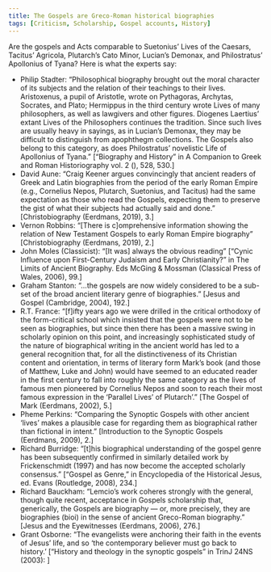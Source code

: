 ```yaml
---
title: The Gospels are Greco-Roman historical biographies
tags: [Criticism, Scholarship, Gospel accounts, History]
---
```


Are the gospels and Acts comparable to Suetonius’ Lives of the Caesars, Tacitus’ Agricola, Plutarch’s Cato Minor, Lucian’s Demonax, and Philostratus’ Apollonius of Tyana? Here is what the experts say:

*   Philip Stadter: “Philosophical biography brought out the moral character of its subjects and the relation of their teachings to their lives. Aristoxenus, a pupil of Aristotle, wrote on Pythagoras, Archytas, Socrates, and Plato; Hermippus in the third century wrote Lives of many philosophers, as well as lawgivers and other figures. Diogenes Laertius’ extant Lives of the Philosophers continues the tradition. Since such lives are usually heavy in sayings, as in Lucian’s Demonax, they may be difficult to distinguish from apophthegm collections. The Gospels also belong to this category, as does Philostratus’ novelistic Life of Apollonius of Tyana.” [“Biography and History” in A Companion to Greek and Roman Historiography vol. 2 (), 528, 530.]
*   David Aune: “Craig Keener argues convincingly that ancient readers of Greek and Latin biographies from the period of the early Roman Empire (e.g., Cornelius Nepos, Plutarch, Suetonius, and Tacitus) had the same expectation as those who read the Gospels, expecting them to preserve the gist of what their subjects had actually said and done.” [Christobiography (Eerdmans, 2019), 3.]
*   Vernon Robbins: “[There is c]omprehensive information showing the relation of New Testament Gospels to early Roman Empire biography” [Christobiography (Eerdmans, 2019), 2.]
*   John Moles (Classicist): “[It was] always the obvious reading” [“Cynic Influence upon First-Century Judaism and Early Christianity?” in The Limits of Ancient Biography. Eds McGing & Mossman (Classical Press of Wales, 2006), 99.]
*   Graham Stanton: “…the gospels are now widely considered to be a sub-set of the broad ancient literary genre of biographies.” [Jesus and Gospel (Cambridge, 2004), 192.]
*   R.T. France: “[f]ifty years ago we were drilled in the critical orthodoxy of the form-critical school which insisted that the gospels were not to be seen as biographies, but since then there has been a massive swing in scholarly opinion on this point, and increasingly sophisticated study of the nature of biographical writing in the ancient world has led to a general recognition that, for all the distinctiveness of its Christian content and orientation, in terms of literary form Mark’s book (and those of Matthew, Luke and John) would have seemed to an educated reader in the first century to fall into roughly the same category as the lives of famous men pioneered by Cornelius Nepos and soon to reach their most famous expression in the ‘Parallel Lives’ of Plutarch’.” [The Gospel of Mark (Eerdmans, 2002), 5.]
*   Pheme Perkins: “Comparing the Synoptic Gospels with other ancient ‘lives’ makes a plausible case for regarding them as biographical rather than fictional in intent.” [Introduction to the Synoptic Gospels (Eerdmans, 2009), 2.]
*   Richard Burridge: “[t]his biographical understanding of the gospel genre has been subsequently confirmed in similarly detailed work by Frickenschmidt (1997) and has now become the accepted scholarly consensus.” [“Gospel as Genre,” in Encyclopedia of the Historical Jesus, ed. Evans (Routledge, 2008), 234.]
*   Richard Bauckham: “Lemcio’s work coheres strongly with the general, though quite recent, acceptance in Gospels scholarship that, generically, the Gospels are biography — or, more precisely, they are biographies (bioi) in the sense of ancient Greco-Roman biography.” [Jesus and the Eyewitnesses (Eerdmans, 2006), 276.]
*   Grant Osborne: “The evangelists were anchoring their faith in the events of Jesus’ life, and so ‘the contemporary believer must go back to history.’ [“History and theology in the synoptic gospels” in TrinJ 24NS (2003): ]
